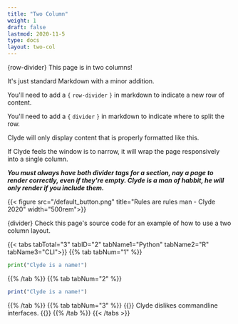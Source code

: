 ```yaml
---
title: "Two Column"
weight: 1
draft: false
lastmod: 2020-11-5
type: docs
layout: two-col
---
```

{row-divider}
This page is in two columns! 

It's just standard Markdown with a minor addition.

You'll need to add a `{` `row-divider` `}` in markdown to indicate a new row of content.

You'll need to add a `{` `divider` `}` in markdown to indicate where to split the row.

Clyde will only display content that is properly formatted like this.

If Clyde feels the window is to narrow, it will wrap the page responsively into a single column.

***You must always have both divider tags for a section, nay a page to render correctly, even if they're empty. Clyde is a man of habbit, he will only render if you include them.***


{{< figure src="/default_button.png" title="Rules are rules man - Clyde 2020" width="500rem">}}

{divider}
Check this page's source code for an example of how to use a two column layout.

{{< tabs tabTotal="3" tabID="2" tabName1="Python" tabName2="R" tabName3="CLI">}}
{{% tab tabNum="1" %}}
``` Python
print("Clyde is a name!")
```
{{% /tab %}}
{{% tab tabNum="2" %}}
``` R
print("Clyde is a name!")
```
{{% /tab %}}
{{% tab tabNum="3" %}}
{{<content-textbox>}}
Clyde dislikes commandline interfaces.
{{</content-textbox>}}
{{% /tab %}}
{{< /tabs >}}
